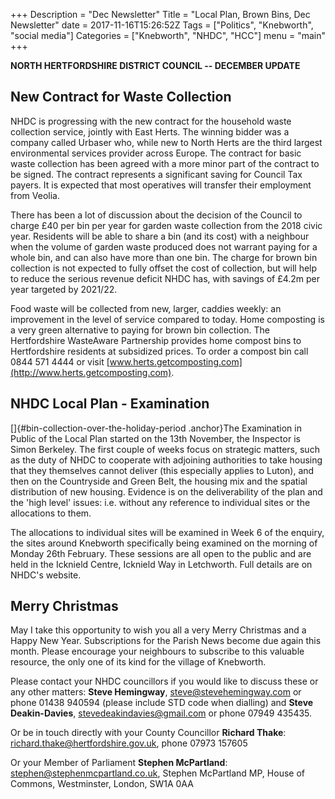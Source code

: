 +++
Description = "Dec Newsletter"
Title = "Local Plan, Brown Bins, Dec Newsletter"
date = 2017-11-16T15:26:52Z 
Tags = ["Politics", "Knebworth", "social media"]
Categories = ["Knebworth", "NHDC", "HCC"]
menu = "main"
+++

**NORTH HERTFORDSHIRE DISTRICT COUNCIL -- DECEMBER UPDATE**

**New Contract for Waste Collection**
-------------------------------------

NHDC is progressing with the new contract for the household waste
collection service, jointly with East Herts. The winning bidder was a
company called Urbaser who, while new to North Herts are the third
largest environmental services provider across Europe. The contract for
basic waste collection has been agreed with a more minor part of the
contract to be signed. The contract represents a significant saving for
Council Tax payers. It is expected that most operatives will transfer
their employment from Veolia.

There has been a lot of discussion about the decision of the Council to
charge £40 per bin per year for garden waste collection from the 2018
civic year. Residents will be able to share a bin (and its cost) with a
neighbour when the volume of garden waste produced does not warrant
paying for a whole bin, and can also have more than one bin. The charge
for brown bin collection is not expected to fully offset the cost of
collection, but will help to reduce the serious revenue deficit NHDC
has, with savings of £4.2m per year targeted by 2021/22.

Food waste will be collected from new, larger, caddies weekly: an
improvement in the level of service compared to today. Home composting
is a very green alternative to paying for brown bin collection. The
Hertfordshire WasteAware Partnership provides home compost bins to
Hertfordshire residents at subsidized prices. To order a compost bin
call 0844 571 4444 or visit
[www.herts.getcomposting.com](http://www.herts.getcomposting.com).

**NHDC Local Plan - Examination**
---------------------------------

[]{#bin-collection-over-the-holiday-period .anchor}The Examination in
Public of the Local Plan started on the 13th November, the Inspector is
Simon Berkeley. The first couple of weeks focus on strategic matters,
such as the duty of NHDC to cooperate with adjoining authorities to take
housing that they themselves cannot deliver (this especially applies to
Luton), and then on the Countryside and Green Belt, the housing mix and
the spatial distribution of new housing. Evidence is on the
deliverability of the plan and the \'high level\' issues: i.e. without
any reference to individual sites or the allocations to them.

The allocations to individual sites will be examined in Week 6 of the
enquiry, the sites around Knebworth specifically being examined on the
morning of Monday 26th February. These sessions are all open to the
public and are held in the Icknield Centre, Icknield Way in Letchworth.
Full details are on NHDC's website.

**Merry Christmas**
-------------------

May I take this opportunity to wish you all a very Merry Christmas and a
Happy New Year. Subscriptions for the Parish News become due again this
month. Please encourage your neighbours to subscribe to this valuable
resource, the only one of its kind for the village of Knebworth.

Please contact your NHDC councillors if you would like to discuss these
or any other matters: **Steve Hemingway**, steve@stevehemingway.com or
phone 01438 940594 (please include STD code when dialling) and **Steve
Deakin-Davies**, stevedeakindavies@gmail.com or phone 07949 435435.

Or be in touch directly with your County Councillor **Richard Thake**:
richard.thake@hertfordshire.gov.uk, phone 07973 157605

Or your Member of Parliament **Stephen McPartland**:
stephen@stephenmcpartland.co.uk, Stephen McPartland MP, House of
Commons, Westminster, London, SW1A 0AA
